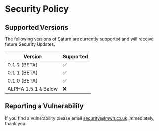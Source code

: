# Security Policy

## Supported Versions

The following versions of Saturn are currently supported and will receive future Security Updates.

| Version        | Supported          |
|----------------|--------------------|
| 0.1.2 (BETA) | :white_check_mark: |
| 0.1.1 (BETA) | :white_check_mark: |
| 0.1.0 (BETA) | :white_check_mark: |
| ALPHA 1.5.1 & Below | :x: |

## Reporting a Vulnerability

If you find a vulnerability please email security@lmwn.co.uk immediately, thank you.
